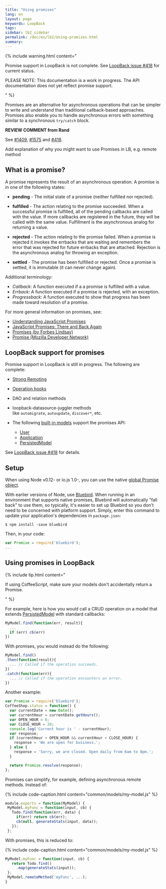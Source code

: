 ```yaml
---
title: "Using promises"
lang: en
layout: page
keywords: LoopBack
tags:
sidebar: lb2_sidebar
permalink: /doc/en/lb2/Using-promises.html
summary:
---
```


{% include warning.html content="

Promise support in LoopBack is not complete. See [LoopBack issue #418](https://github.com/strongloop/loopback/issues/418#issue-38984704) for current status.

PLEASE NOTE: This documentation is a work in progress. The API documentation does not yet reflect promise support.

" %}

Promises are an alternative for asynchronous operations that can be simpler to write and understand than traditional callback-based approaches.
Promises also enable you to handle asynchronous errors with something similar to a synchronous `try/catch` block.

<div class="sl-hidden"><strong>REVIEW COMMENT from Rand</strong><br>
  <p><span>See </span><a href="https://github.com/strongloop/loopback/issues/1409" class="external-link" rel="nofollow">#1409</a><span>,</span> <a href="https://github.com/strongloop/loopback/issues/1575" class="external-link" rel="nofollow">#1575</a> <span>and </span>
    <a
      href="https://github.com/strongloop/loopback/issues/418" class="external-link" rel="nofollow">#418</a><span>.</span></p>
  <p>Add explanation of why you might want to use Promises in LB, e.g. remote method</p>
</div>

## What is a promise?

A promise represents the result of an asynchronous operation. A promise is in one of the following states:

* **pending** - The initial state of a promise (neither fulfilled nor rejected).

* **fulfilled** - The action relating to the promise succeeded.
  When a successful promise is fulfilled, all of the pending callbacks are called with the value.
  If more callbacks are registered in the future, they will be called with the same value. Fulfillment is the asynchronous analog for returning a value.

* **rejected** - The action relating to the promise failed.
  When a promise is rejected it invokes the errbacks that are waiting and remembers the error that was rejected for future errbacks that are attached.
  Rejection is the asynchronous analog for throwing an exception.

* **settled** - The promise has been fulfilled or rejected. Once a promise is settled, it is immutable (it can never change again).

Additional terminology:

* _Callback_: A function executed if a a promise is fulfilled with a value.
* _Errback_: A function executed if a promise is rejected, with an exception.
* _Progressback_: A function executed to show that progress has been made toward resolution of a promise.

For more general information on promises, see:

* [Understanding JavaScript Promises](https://spring.io/understanding/javascript-promises)
* [JavaScript Promises: There and Back Again](http://www.html5rocks.com/en/tutorials/es6/promises/)
* [Promises (by Forbes Lindsay)](https://www.promisejs.org/)
* [Promise (Mozilla Developer Network)](https://developer.mozilla.org/en-US/docs/Web/JavaScript/Reference/Global_Objects/Promise)

## LoopBack support for promises

Promise support in LoopBack is still in progress. The following are complete:

* [Strong Remoting](Strong-Remoting.html)
* [Operation hooks](Operation-hooks.html)
* DAO and relation methods  
* loopback-datasource-juggler methods like `automigrate`, `autoupdate`, `discover*`, etc.
* The following [built-in models](Using-built-in-models.html) support the promises API:

    * [User](https://apidocs.strongloop.com/loopback/#user) 
    * [Application](https://apidocs.strongloop.com/loopback/#application) 
    * [PersistedModel](https://apidocs.strongloop.com/loopback/#persistedmodel) 

See [LoopBack issue #418](https://github.com/strongloop/loopback/issues/418#issue-38984704) for details.

## Setup

When using Node v0.12- or io.js 1.0-, you can use the native [global Promise object](https://developer.mozilla.org/en-US/docs/Web/JavaScript/Reference/Global_Objects/Promise).

With earlier versions of Node, use [Bluebird](https://www.npmjs.com/package/bluebird).
When running in an environment that supports native promises, Bluebird will automatically "fall back" to use them, so typically,
it's easier to set up Bluebird so you don't need to be concerned with platform support.
Simply, enter this command to update your application's dependencies in `package.json`:

```shell
$ npm install -save bluebird
```

Then, in your code:

```javascript
var Promise = require('bluebird');
...
```

## Using promises in LoopBack

{% include tip.html content="

If using CoffeeScript, make sure your models don't accidentally return a Promise.

" %}

For example, here is how you would call a CRUD operation on a model that extends [PersistedModel](https://apidocs.strongloop.com/loopback/#persistedmodel) with standard callbacks:

```javascript
MyModel.find(function(err, result){
  ...
  if (err) cb(err)
})
```

With promises, you would instead do the following:

```javascript
MyModel.find()
.then(function(result){
  ... // Called if the operation succeeds.
})
.catch(function(err){
  ... // Called if the operation encounters an error.
})
```

Another example:

```javascript
var Promise = require('bluebird');
CoffeeShop.status = function() {
  var currentDate = new Date();
  var currentHour = currentDate.getHours();
  var OPEN_HOUR = 6;
  var CLOSE_HOUR = 20;
  console.log('Current hour is ' - currentHour);
  var response;
  if (currentHour > OPEN_HOUR && currentHour < CLOSE_HOUR) {
    response = 'We are open for business.';
  } else {
    response = 'Sorry, we are closed. Open daily from 6am to 8pm.';
  }

  return Promise.resolve(response);
};
```

Promises can simplify, for example, defining asynchronous remote methods. Instead of:

{% include code-caption.html content="common/models/my-model.js" %}
```javascript
module.exports = function(MyModel) {
 MyModel.myFunc = function(input, cb) {
   Todo.find(function(err, data) {
     if(err) return cb(err);
     cb(null, generateStats(input, data));
   });
 };
```

With promises, this is reduced to:

{% include code-caption.html content="common/models/my-model.js" %}
```javascript
MyModel.myFunc = function(input, cb) {
   return Todo.find()
     .map(generateStats(input));
 };
 MyModel.remoteMethod('myFunc', ...);
}
```
